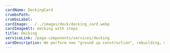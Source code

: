 ```yaml
---
cardName: DeckingCard
crumbsPath: 
crumbsLabel: 
cardImage: ../../images/deck/decking_card.webp
cardImageAlt: decking with steps
title: Decking
serviceLink: /page-components/services/decking
cardDescription: We perform new "ground up construction", rebuilding, modifications and renovations of wood and composite decking, stairs and railing systems for the residential market.
---
```

